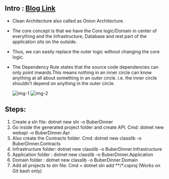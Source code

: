 ## Intro : [Blog Link](https://betterprogramming.pub/the-clean-architecture-beginners-guide-e4b7058c1165)

- Clean Architecture also called as Onion Architecture.
- The core concept is that we have the Core logic/Domain in center of everything and the Infrastructure, Database and rest part of the application sits on the outside.
- Thus, we can easily replace the outer logic without changing the core logic.
- The Dependency Rule states that the source code dependencies can only point inwards.This means nothing in an inner circle can know anything at all about something in an outer circle. i.e. the inner circle shouldn’t depend on anything in the outer circle.
  
  ![img-1](https://github.com/NikhilBagwe/Learn-CSharp-Dotnet/assets/67143015/8e047c01-5c53-41e1-ae26-775e8e3a98fc)
  ![img-2](https://github.com/NikhilBagwe/Learn-CSharp-Dotnet/assets/67143015/65f3c3bd-b8f6-42ef-a0d2-37af347680b0)

## Steps:

1. Create a sln file: dotnet new sln -o BuberDinner
2. Go inside the generated project folder and create API. Cmd: dotnet new webapi -o BuberDinner.Api
3. Also create the Contracts folder. Cmd: dotnet new classlib -o BuberDinner.Contracts
4. Infrastructure folder: dotnet new classlib -o BuberDinner.Infrastructure
5. Application folder : dotnet new classlib -o BuberDinner.Application
6. Domain folder : dotnet new classlib -o BuberDinner.Domain
7. Add all projects to sln file: Cmd = dotnet sln add **/*.csproj (Works on Git bash only)
